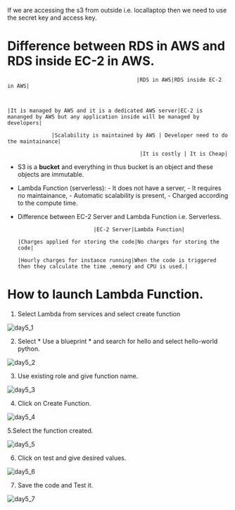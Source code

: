 If we are accessing the s3 from outside i.e. locallaptop then we need to use the secret key and access key.

# Difference between RDS in AWS and RDS inside EC-2 in AWS.

	                                         |RDS in AWS|RDS inside EC-2 in AWS|
	


	|It is managed by AWS and it is a dedicated AWS server|EC-2 is mananged by AWS but any application inside will be managed by developers|

			      |Scalability is maintained by AWS | Developer need to do the maintainance|

	                                          |It is costly | It is Cheap|

- S3 is a **bucket** and everything in thus bucket is an object and these objects are immutable.

- Lambda Function (serverless): - It does not have a server, - It requires no maintainance, - Automatic scalability is present, - Charged according to the compute time.

- Difference between EC-2 Server and Lambda Function i.e. Serverless.


	                          |EC-2 Server|Lambda Function|

	  |Charges applied for storing the code|No charges for storing the code|
	
	  |Hourly charges for instance running|When the code is triggered then they calculate the time ,memory and CPU is used.|

	
# How to launch Lambda Function. 

 1. Select Lambda from services and select create function 

![day5_1](https://user-images.githubusercontent.com/63596252/81172279-946c4000-8fbb-11ea-9476-e7ff8654997a.png)

  2. Select * Use a blueprint * and search for hello and select hello-world python. 
  
![day5_2](https://user-images.githubusercontent.com/63596252/81172282-959d6d00-8fbb-11ea-9bfe-c298f5d13bad.png)

  3. Use existing role and give function name. 

![day5_3](https://user-images.githubusercontent.com/63596252/81172283-96360380-8fbb-11ea-9000-e3ed1aab497a.png)

  4. Click on Create Function. 
  
![day5_4](https://user-images.githubusercontent.com/63596252/81172284-96360380-8fbb-11ea-9a86-9058c0b6c10c.png)

  5.Select the function created. 
  
![day5_5](https://user-images.githubusercontent.com/63596252/81172286-96ce9a00-8fbb-11ea-9b16-d4a9b36325b9.png)

  6. Click on test and give desired values. 
  
![day5_6](https://user-images.githubusercontent.com/63596252/81172287-96ce9a00-8fbb-11ea-9e62-40fe32747b76.png)

  7. Save the code and Test it. 
  
![day5_7](https://user-images.githubusercontent.com/63596252/81172290-97673080-8fbb-11ea-895d-37d7e7638296.png)
